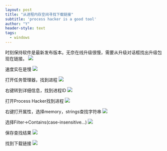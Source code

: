 ```yaml
---
layout: post
title: "从进程内存空间寻找下载链接"
subtitle: 'process hacker is a good tool'
author: "Y"
header-style: text
tags:
  - windows
---
```


时刻保持软件是最新发布版本。无奈在线升级很慢，需要从升级对话框找出升级包现在链接。
![](https://happyd0ggie.github.io/img/update-notepad++.png)

速度实在是慢
![](https://happyd0ggie.github.io/img/update-notepad-progress.png)

打开任务管理器，找到进程
![](https://happyd0ggie.github.io/img/find-process-name.png)

右键转到详细信息，找到进程ID
![](https://happyd0ggie.github.io/img/find-process-pid.png)

打开Process Hacker找到进程
![](https://happyd0ggie.github.io/img/find-process-using-process-hacker.png)

右键打开属性，选择memory，strings查找字符串
![](https://happyd0ggie.github.io/img/process-hacker-search-string.png)

选择Filter&rarr;Contains(case-insensitive...)
![](https://happyd0ggie.github.io/img/process-hacker-filter-string.png)

保存查找结果
![](https://happyd0ggie.github.io/img/process-hacker-save-filter-result.png)

找到下载链接
![](https://happyd0ggie.github.io/img/find-download-uri-from-search-result.png)
